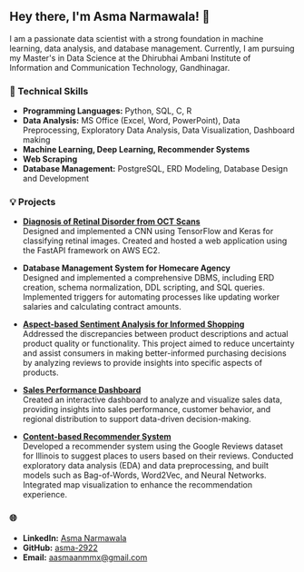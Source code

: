 ## Hey there, I'm Asma Narmawala! 👋

I am a passionate data scientist with a strong foundation in machine learning, data analysis, and database management. Currently, I am pursuing my Master's in Data Science at the Dhirubhai Ambani Institute of Information and Communication Technology, Gandhinagar. 

### 🌱 Technical Skills
- **Programming Languages:** Python, SQL, C, R
- **Data Analysis:** MS Office (Excel, Word, PowerPoint), Data Preprocessing, Exploratory Data Analysis, Data Visualization, Dashboard making
- **Machine Learning, Deep Learning, Recommender Systems**
- **Web Scraping**
- **Database Management:** PostgreSQL, ERD Modeling, Database Design and Development

### 💡 Projects
- **[Diagnosis of Retinal Disorder from OCT Scans](https://github.com/asma-2922/Diagnosis-of-retinal-disorders-from-OCT)**  
  Designed and implemented a CNN using TensorFlow and Keras for classifying retinal images. Created and hosted a web application using the FastAPI framework on AWS EC2.

- **Database Management System for Homecare Agency**  
  Designed and implemented a comprehensive DBMS, including ERD creation, schema normalization, DDL scripting, and SQL queries. Implemented triggers for automating processes like updating worker salaries and calculating contract amounts.

- **[Aspect-based Sentiment Analysis for Informed Shopping](https://github.com/asma-2922/Aspect-based-sentiment-analysis-for-informed-shopping)**  
  Addressed the discrepancies between product descriptions and actual product quality or functionality. This project aimed to reduce uncertainty and assist consumers in making better-informed purchasing decisions by analyzing reviews to provide insights into specific aspects of products.

- **[Sales Performance Dashboard](https://github.com/asma-2922/Sales-Performance-Dashboard)**  
  Created an interactive dashboard to analyze and visualize sales data, providing insights into sales performance, customer behavior, and regional distribution to support data-driven decision-making.

- **[Content-based Recommender System](https://github.com/asma-2922/content-based-recommendation-system)**  
  Developed a recommender system using the Google Reviews dataset for Illinois to suggest places to users based on their reviews. Conducted exploratory data analysis (EDA) and data preprocessing, and built models such as Bag-of-Words, Word2Vec, and Neural Networks. Integrated map visualization to enhance the recommendation experience. 

### 🌐
- **LinkedIn:** [Asma Narmawala](https://www.linkedin.com/in/asma-narmawala-661709209/)
- **GitHub:** [asma-2922](https://github.com/asma-2922)
- **Email:** [aasmaanmmx@gmail.com](mailto:aasmaanmmx@gmail.com)
